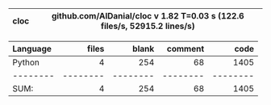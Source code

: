 cloc|github.com/AlDanial/cloc v 1.82  T=0.03 s (122.6 files/s, 52915.2 lines/s)
--- | ---

Language|files|blank|comment|code
:-------|-------:|-------:|-------:|-------:
Python|4|254|68|1405
--------|--------|--------|--------|--------
SUM:|4|254|68|1405
